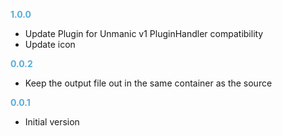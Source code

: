 **<span style="color:#56adda">1.0.0</span>**
- Update Plugin for Unmanic v1 PluginHandler compatibility
- Update icon

**<span style="color:#56adda">0.0.2</span>**
- Keep the output file out in the same container as the source

**<span style="color:#56adda">0.0.1</span>**
- Initial version
